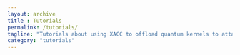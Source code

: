 ```yaml
---
layout: archive
title : Tutorials
permalink: /tutorials/
tagline: "Tutorials about using XACC to offload quantum kernels to attached QPUs."
category: "tutorials"
---
```


